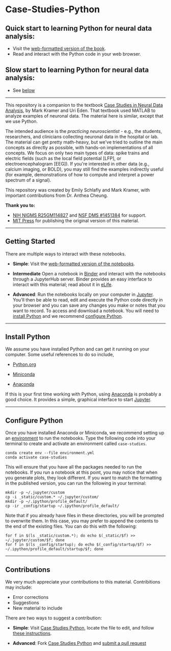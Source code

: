 # Case-Studies-Python

## Quick start to learning Python for neural data analysis:

- Visit the <a href="https://mark-kramer.github.io/Case-Studies-Python/intro.html" rel="external">web-formatted version of the book</a>.
- Read and interact with the Python code in your web browser.

## Slow start to learning Python for neural data analysis:

- See [below](#started)

----
This repository is a companion to the textbook <a href="https://mitpress.mit.edu/books/case-studies-neural-data-analysis" rel="external">Case Studies in Neural Data Analysis</a>, by Mark Kramer and Uri Eden. That textbook used MATLAB to analyze examples of neuronal data. The material here is  similar, except that we use Python.

The intended audience is the *practicing neuroscientist* - e.g., the students, researchers, and clinicians collecting neuronal data in the hospital or lab.  The material can get pretty math-heavy, but we've tried to outline the main concepts as directly as possible, with hands-on implementations of all concepts.  We focus on only two main types of data: spike trains and electric fields (such as the local field potential [LFP], or electroencephalogram [EEG]).  If you're interested in other data (e.g., calcium imaging, or BOLD), you may still find the examples indirectly useful (for example, demonstrations of how to compute and interpret a power spectrum of a signal).

This repository was created by Emily Schlafly and Mark Kramer, with important contributions from Dr. Anthea Cheung.

**Thank you to:**

- <a href="https://projectreporter.nih.gov/project_info_description.cfm?aid=9043612&icde=0" rel="external">NIH NIGMS R25GM114827</a> and <a href="https://www.nsf.gov/awardsearch/showAward?AWD_ID=1451384" rel="external">NSF DMS #1451384</a> for support.
- <a href="https://mitpress.mit.edu/books/case-studies-neural-data-analysis" rel="external">MIT Press</a> for publishing the original version of this material.

---
<a id="started"></a>
## Getting Started

There are multiple ways to interact with these notebooks.

- **Simple**: Visit the <a href="https://mark-kramer.github.io/Case-Studies-Python/intro.html" rel="external">web-formatted version of the notebooks</a>.

- **Intermediate**  Open a notebook in <a href="https://mybinder.org/v2/gh/Mark-Kramer/Case-Studies-Python.git/master">Binder</a> and interact with the notebooks through a JupyterHub server. Binder provides an easy interface to interact with this material; read about it in <a href="https://elifesciences.org/labs/a7d53a88/toward-publishing-reproducible-computation-with-binder" rel="external">eLife</a>.

- **Advanced**: Run the notebooks locally on your computer in <a href="https://jupyter.org/">Jupyter</a>. You'll then be able to read, edit and execute the Python code directly in your browser and you can save any changes you make or notes that you want to record. To access and download a notebook. You will need to [install Python](#install-python) and we recommend [configure Python](#configure-python).

---
<a id="install-python"></a>
## Install Python

We assume you have installed Python and can get it running on your computer.  Some useful references to do so include,

- <a href="https://www.python.org/" rel="external">Python.org</a>

- <a href="https://docs.conda.io/en/latest/miniconda.html" rel="external">Miniconda</a>

- <a href="https://www.anaconda.com/products/individual" rel="external">Anaconda</a>

If this is your first time working with Python, using <a href="https://www.anaconda.com/products/individual" rel="external">Anaconda</a> is probably a good choice. It provides a simple, graphical interface to start <a href="https://jupyter.org/" rel="external">Jupyter</a>.

--- 

<a id="configure-python"></a>
## Configure Python

Once you have installed Anaconda or Miniconda, we recommend setting up an <a href="https://docs.conda.io/projects/conda/en/latest/user-guide/concepts/environments.html" rel="external">environment</a> to run the notebooks. Type the following code into your terminal to create and activate an environment called `case-studies`. 

```
conda create env --file environment.yml
conda activate case-studies
```

This will ensure that you have all the packages needed to run the notebooks. If you run a notebook at this point, you may notice that when you generate plots, they look different. If you want to match the formatting in the published version, you can run the following in your terminal:

```
mkdir -p ~/.jupyter/custom
cp -i _static/custom.* ~/.jupyter/custom/
mkdir -p ~/.ipython/profile_default/
cp -ir _config/startup ~/.ipython/profile_default/
```

Note that if you already have files in these directories, you will be prompted to overwrite them. In this case, you may prefer to append the contents to the end of the existing files. You can do this with the following:

```
for f in $(ls _static/custom.*); do echo $(_static/$f) >> ~/.jupyter/custom/$f; done
for f in $(ls _config/startup); do echo $(_config/startup/$f) >> ~/.ipython/profile_default/startup/$f; done
```

---

## Contributions
We very much appreciate your contributions to this material. Contribitions may include:
- Error corrections
- Suggestions
- New material to include

There are two ways to suggest a contribution:

- **Simple**: Visit <a href="https://github.com/Mark-Kramer/Case-Studies-Python/" rel="external">Case Studies Python</a>, locate the file to edit, and follow <a href="https://help.github.com/en/github/managing-files-in-a-repository/editing-files-in-another-users-repository" rel="external">these instructions</a>.

- **Advanced**: Fork <a href="https://github.com/Mark-Kramer/Case-Studies-Python/" rel="external">Case Studies Python</a> and <a href="https://jarv.is/notes/how-to-pull-request-fork-github/" rel="external">submit a pull request</a>


